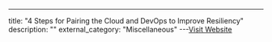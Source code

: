 ---
title: "4 Steps for Pairing the Cloud and DevOps to Improve Resiliency"
description: ""
external_category: "Miscellaneous"
---[Visit Website](https://medium.com/capital-one-tech/4-steps-for-pairing-cloud-and-devops-to-improve-resiliency-c72fe2e52b05)

